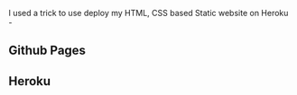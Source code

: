 I used a trick to use deploy my HTML, CSS based Static website on Heroku -
## Github Pages

## Heroku 
